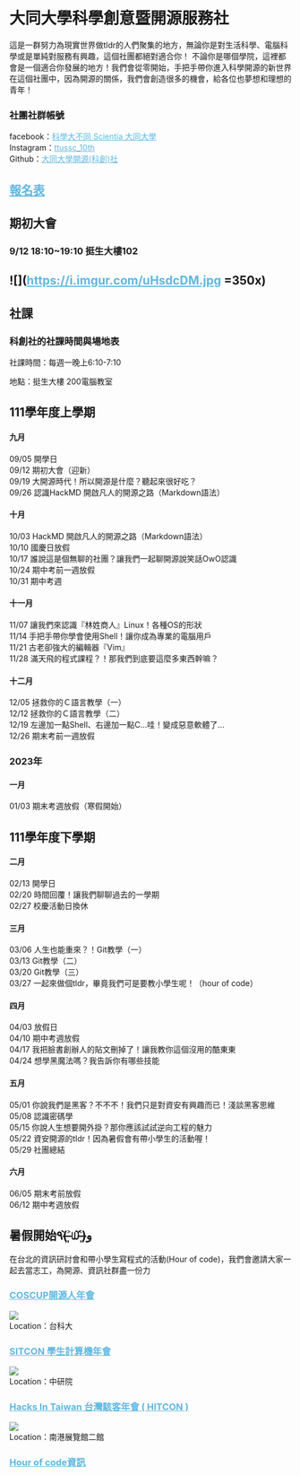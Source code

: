 <style>

html, body, .ui-content {
   // background-image: url("https://external-preview.redd.it/8hMdJu1rSCuIW7hN0yTjiMmf7AqoL6UkF2vjry_4oXM.jpg?auto=webp&s=d87e156096810fb5af2380c9b41a141eed882cee");  
    //color: #ddd;    //字的顏色
}

.markdown-body h1,
.markdown-body h2,
.markdown-body h3,
.markdown-body h4,
.markdown-body h5,
.markdown-body h6 {
    //color: #aad;
}

.markdown-body h1,
.markdown-body h2 {
    //border-bottom-color: #ffffff69;
}

.markdown-body h1 .octicon-link,
.markdown-body h2 .octicon-link,
.markdown-body h3 .octicon-link,
.markdown-body h4 .octicon-link,
.markdown-body h5 .octicon-link,
.markdown-body h6 .octicon-link {
    //color: #fff;
}

.markdown-body img {
    background-color: transparent;
}

.ui-toc-dropdown .nav>.active:focus>a, .ui-toc-dropdown .nav>.active:hover>a, .ui-toc-dropdown .nav>.active>a {
    color: white;
    border-left: 2px solid white;
}

.expand-toggle:hover, 
.expand-toggle:focus, 
.back-to-top:hover, 
.back-to-top:focus, 
.go-to-bottom:hover, 
.go-to-bottom:focus {
    color: white;
}

/*
.ui-toc-dropdown {
    background-color: #333;
}

.ui-toc-label.btn {
    background-color: #191919;
    color: white;
}

.ui-toc-dropdown .nav>li>a:focus, 
.ui-toc-dropdown .nav>li>a:hover {
    color: white;
    border-left: 1px solid white;
}
*/
.markdown-body blockquote {
    color: #bcbcbc;
}

.markdown-body table tr {
    background-color: #5f5f5f;
}

.markdown-body table tr:nth-child(2n) {
    background-color: #4f4f4f;
}

.markdown-body code,
.markdown-body tt {
    color: #eee;
    background-color: rgba(230, 230, 230, 0.36);
}

a,
.open-files-container li.selected a {
    color: #5EB7E0;
}

</style>

# 大同大學科學創意暨開源服務社

這是一群努力為現實世界做tldr的人們聚集的地方，無論你是對生活科學、電腦科學或是單純對服務有興趣，這個社團都絕對適合你！
不論你是哪個學院，這裡都會是一個適合你發展的地方！我們會從零開始，手把手帶你進入科學開源的新世界
在這個社團中，因為開源的關係，我們會創造很多的機會，給各位也夢想和理想的青年！


### 社團社群帳號
facebook：[科學大不同 Scientia 大同大學](https://www.facebook.com/ttussc)    
Instagram：[ttussc_10th](https://www.instagram.com/ttussc_10th/)    
Github：[大同大學開源(科創)社](https://github.com/TTUSSC)    


## [報名表](https://docs.google.com/forms/d/1U9qmuiyjaZRVvG06qWWmTv6CYn48dVZ1u8HK2-0P4Ss/edit)
## 期初大會
### **9/12** **18:10~19:10** **挺生大樓102**
![](https://i.imgur.com/uHsdcDM.jpg =350x)
--


## 社課
### 科創社的社課時間與場地表
社課時間：每週一晚上6:10-7:10

地點：挺生大樓 200電腦教室

## 111學年度上學期

#### 九月

09/05 開學日    
09/12 期初大會（迎新）    
09/19 大開源時代！所以開源是什麼？聽起來很好吃？    
09/26 認識HackMD 開啟凡人的開源之路（Markdown語法）    
  
#### 十月

10/03 HackMD 開啟凡人的開源之路（Markdown語法）    
10/10 國慶日放假    
10/17 誰說這是個無聊的社團？讓我們一起聊開源說笑話OwO認識    
10/24 期中考前一週放假    
10/31 期中考週     

#### 十一月

11/07 讓我們來認識『林姓商人』Linux！各種OS的形狀    
11/14 手把手帶你學會使用Shell！讓你成為專業的電腦用戶    
11/21 古老卻強大的編輯器『Vim』    
11/28 滿天飛的程式課程？！那我們到底要這麼多東西幹嘛？    

#### 十二月

12/05 拯救你的Ｃ語言教學（一）    
12/12 拯救你的Ｃ語言教學（二）    
12/19 左邊加一點Shell、右邊加一點C...哇！變成惡意軟體了...    
12/26 期末考前一週放假     

### 2023年

  

#### 一月

01/03 期末考週放假（寒假開始）    

## 111學年度下學期

#### 二月
    
02/13 開學日    
02/20 時間回覆！讓我們聊聊過去的一學期    
02/27 校慶活動日換休    

#### 三月

03/06 人生也能重來？！Git教學（一）    
03/13 Git教學（二）    
03/20 Git教學（三）    
03/27 一起來做個tldr，畢竟我們可是要教小學生呢！（hour of code）    

#### 四月
    
04/03 放假日    
04/10 期中考週放假    
04/17 我把臉書創辦人的貼文刪掉了！讓我教你這個沒用的酷東東    
04/24 想學黑魔法嗎？我告訴你有哪些技能    

#### 五月

05/01 你說我們是黑客？不不不！我們只是對資安有興趣而已！淺談黑客思維    
05/08 認識密碼學    
05/15 你說人生想要開外掛？那你應該試試逆向工程的魅力    
05/22 資安開源的tldr！因為暑假會有帶小學生的活動喔！    
05/29 社團總結    

#### 六月

06/05 期末考前放假    
06/12 期中考週放假    

## 暑假開始٩(˃̶͈̀௰˂̶͈́)و

在台北的資訊研討會和帶小學生寫程式的活動(Hour of code)，我們會邀請大家一起去當志工，為開源、資訊社群盡一份力    
### [COSCUP開源人年會](https://blog.coscup.org/)
![](https://i.imgur.com/sFsusiF.png)    
Location：台科大

### [SITCON 學生計算機年會](https://sitcon.org/2022/)
![](https://i.imgur.com/tUVSyXC.png)    
Location：中研院

### [Hacks In Taiwan 台灣駭客年會 ( HITCON )](https://hitcon.org/2022/)
![](https://i.imgur.com/uAuNG4O.png)    
Location：南港展覽館二館 

### [Hour of code資訊](https://hackmd.io/@SITCON/2020-HoC)    
